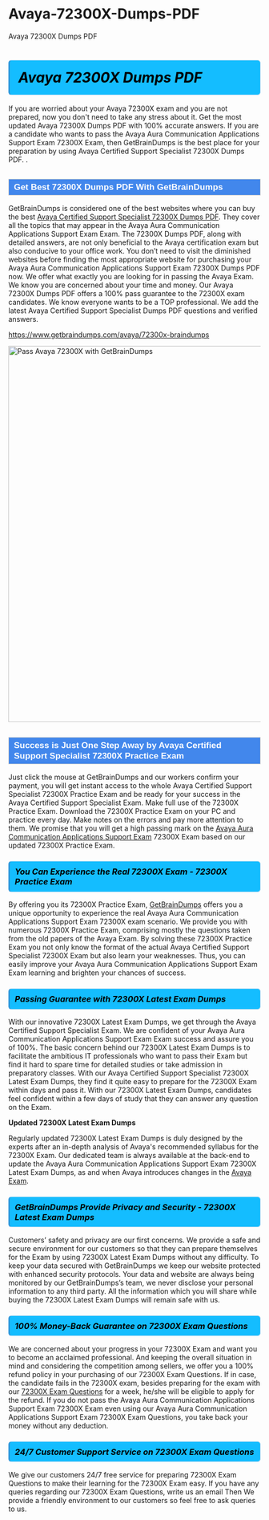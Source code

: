 # Avaya-72300X-Dumps-PDF
Avaya 72300X Dumps PDF
<h1><strong><span style="display: block; color: #000000; background: #14BDFF; border: 0.5px solid #AED6F1; border-left: 3px solid #3498DB; padding: .6em; border-radius: 6px;">                     <em>Avaya 72300X <span class="exam_variation">Dumps PDF</span> </em>                </span></strong>            </h1>                        <p>If you are worried about your Avaya 72300X exam and you are not prepared, now you don't need to take any stress about it.             Get the most updated Avaya 72300X <span class="exam_variation">Dumps PDF</span> with 100% accurate answers. If you are a candidate who wants to pass the             Avaya Aura Communication Applications Support Exam 72300X Exam, then GetBrainDumps is the best place for your preparation by using Avaya Certified Support Specialist 72300X <span class="exam_variation">Dumps PDF</span>. .</p>                        <h2 style="background: #4287ec; border: 1px solid #cccccc; padding: 5px 10px;">                <span style="color: #ffffff;">                    <span style="font-size: 11pt;">                        <span style="line-height: normal;">                            <span style="font-family: Calibri,sans-serif;">                                <strong>                                    <span style="font-size: 13.0pt;">Get Best 72300X <span class="exam_variation">Dumps PDF</span> With GetBrainDumps</span>                                </strong>                            </span>                        </span>                    </span>                </span>            </h2>                        <p>GetBrainDumps is considered one of the best websites where you can buy the best <a href="https://www.getbraindumps.com/avaya/acss-braindumps.html">Avaya Certified Support Specialist 72300X <span class="exam_variation">Dumps PDF</span></a>.             They cover all the topics that may appear in the Avaya Aura Communication Applications Support Exam Exam. The 72300X <span class="exam_variation">Dumps PDF</span>,             along with detailed answers, are not only beneficial to the Avaya certification exam but also conducive to your office work.             You don’t need to visit the diminished websites before finding the most appropriate website for purchasing your             Avaya Aura Communication Applications Support Exam 72300X <span class="exam_variation">Dumps PDF</span> now. We offer what exactly you are looking for in passing the Avaya Exam.             We know you are concerned about your time and money. Our Avaya 72300X <span class="exam_variation">Dumps PDF</span> offers a 100% pass guarantee to the             72300X exam candidates. We know everyone wants to be a TOP professional. We add the latest Avaya Certified Support Specialist <span class="exam_variation">Dumps PDF</span> questions and verified answers.</p>                        <p><a href="https://www.getbraindumps.com/avaya/72300x-braindumps">https://www.getbraindumps.com/avaya/72300x-braindumps</a></p>                        <p><a href="https://www.getbraindumps.com/"><img src="https://www.getbraindumps.com/images/get-updated-exam-questions-with-discount-getbraindumps.jpg" class="postImage" alt="Pass Avaya 72300X with GetBrainDumps" width="750"></a></p>                            <h2 style="background: #4287ec; border: 1px solid #cccccc; padding: 5px 10px;">                <span style="color: #ffffff;">                    <span style="font-size: 11pt;">                        <span style="line-height: normal;">                            <span style="font-family: Calibri,sans-serif;">                                <strong>                                    <span style="font-size: 13.0pt;">Success is Just One Step Away by Avaya Certified Support Specialist 72300X <span class="exam_variation2">Practice Exam</span></span>                                </strong>                            </span>                        </span>                    </span>                </span>            </h2>                        <p>Just click the mouse at GetBrainDumps and our workers confirm your payment, you will get instant access to the whole Avaya Certified Support Specialist 72300X <span class="exam_variation2">Practice Exam</span>             and be ready for your success in the Avaya Certified Support Specialist Exam. Make full use of the 72300X <span class="exam_variation2">Practice Exam</span>. Download the 72300X <span class="exam_variation2">Practice Exam</span> on your             PC and practice every day. Make notes on the errors and pay more attention to them. We promise that you will get a high passing mark on the             <a href="https://www.getbraindumps.com/avaya/72300x-braindumps">Avaya Aura Communication Applications Support Exam</a> 72300X Exam based on our updated 72300X <span class="exam_variation2">Practice Exam</span>.</p>                        <h3>                <strong>                    <span style="display: block; color: #000000; background: #14BDFF; border: 0.5px solid #AED6F1; border-left: 3px solid #3498DB; padding: .6em; border-radius: 6px;">                        <em>You Can Experience the Real 72300X Exam - 72300X <span class="exam_variation2">Practice Exam</span></em>                    </span>                </strong>            </h3>                        <p>By offering you its 72300X <span class="exam_variation2">Practice Exam</span>, <a href="https://www.getbraindumps.com/">GetBrainDumps</a> offers you a unique opportunity to experience the real             Avaya Aura Communication Applications Support Exam 72300X exam scenario. We provide you with numerous 72300X <span class="exam_variation2">Practice Exam</span>, comprising mostly             the questions taken from the old papers of the Avaya Exam. By solving these 72300X <span class="exam_variation2">Practice Exam</span> you not only know the format of the actual             Avaya Certified Support Specialist 72300X Exam but also learn your weaknesses. Thus, you can easily improve your             Avaya Aura Communication Applications Support Exam Exam learning and brighten your chances of success.</p>                        <h3>                <strong>                    <span style="display: block; color: #000000; background: #14BDFF; border: 0.5px solid #AED6F1; border-left: 3px solid #3498DB; padding: .6em; border-radius: 6px;">                        <em>Passing Guarantee with 72300X <span class="exam_variation3">Latest Exam Dumps</span></em>                    </span>                </strong>            </h3>                        <p>With our innovative 72300X <span class="exam_variation3">Latest Exam Dumps</span>, we get through the Avaya Certified Support Specialist Exam. We are confident of your Avaya Aura Communication Applications Support Exam Exam             success and assure you of 100%. The basic concern behind our 72300X <span class="exam_variation3">Latest Exam Dumps</span> is to facilitate the ambitious IT professionals who want to pass their             Exam but find it hard to spare time for detailed studies or take admission in preparatory classes. With our Avaya Certified Support Specialist 72300X <span class="exam_variation3">Latest Exam Dumps</span>, they             find it quite easy to prepare for the 72300X Exam within days and pass it. With our 72300X <span class="exam_variation3">Latest Exam Dumps</span>, candidates feel confident within a few days of             study that they can answer any question on the Exam.</p>                        <p><strong>Updated 72300X <span class="exam_variation3">Latest Exam Dumps</span></strong></p>                        <p>Regularly updated 72300X <span class="exam_variation3">Latest Exam Dumps</span> is duly designed by the experts after an in-depth analysis of Avaya's recommended syllabus for the 72300X Exam.             Our dedicated team is always available at the back-end to update the Avaya Aura Communication Applications Support Exam 72300X <span class="exam_variation3">Latest Exam Dumps</span>,             as and when Avaya introduces changes in the <a href="https://www.getbraindumps.com/avaya-braindumps.html">Avaya Exam</a>.</p>                        <h3>                <strong>                    <span style="display: block; color: #000000; background: #14BDFF; border: 0.5px solid #AED6F1; border-left: 3px solid #3498DB; padding: .6em; border-radius: 6px;">                        <em>GetBrainDumps Provide Privacy and Security - 72300X <span class="exam_variation3">Latest Exam Dumps</span></em>                    </span>                </strong>            </h3>                        <p>Customers’ safety and privacy are our first concerns. We provide a safe and secure environment for our customers so that they can prepare themselves for the Exam by using             72300X <span class="exam_variation3">Latest Exam Dumps</span> without any difficulty. To keep your data secured with GetBrainDumps we keep our website protected with enhanced security protocols. Your data and website             are always being monitored by our GetBrainDumps’s team, we never disclose your personal information to any third party. All the information which you will share while buying             the 72300X <span class="exam_variation3">Latest Exam Dumps</span> will remain safe with us.</p>                        <h3>                <strong>                    <span style="display: block; color: #000000; background: #14BDFF; border: 0.5px solid #AED6F1; border-left: 3px solid #3498DB; padding: .6em; border-radius: 6px;">                        <em>100% Money-Back Guarantee on 72300X <span class="exam_variation4">Exam Questions</span></em>                    </span>                </strong>            </h3>                        <p>We are concerned about your progress in your 72300X Exam and want you to become an acclaimed professional. And keeping the overall situation in mind and             considering the competition among sellers, we offer you a 100% refund policy in your purchasing of our 72300X <span class="exam_variation4">Exam Questions</span>. If in case, the candidate fails in the             72300X exam, besides preparing for the exam with our <a href="https://www.getbraindumps.com/avaya/72300x-braindumps">72300X <span class="exam_variation4">Exam Questions</span></a> for a week, he/she will be eligible to apply for the refund. If you do not pass the             Avaya Aura Communication Applications Support Exam 72300X Exam even using our Avaya Aura Communication Applications Support Exam 72300X <span class="exam_variation4">Exam Questions</span>, you             take back your money without any deduction.</p>                        <h3>                <strong>                    <span style="display: block; color: #000000; background: #14BDFF; border: 0.5px solid #AED6F1; border-left: 3px solid #3498DB; padding: .6em; border-radius: 6px;">                        <em>24/7 Customer Support Service on 72300X <span class="exam_variation4">Exam Questions</span></em>                    </span>                </strong>            </h3>                        <p>We give our customers 24/7 free service for preparing 72300X <span class="exam_variation4">Exam Questions</span> to make their learning for the 72300X Exam easy. If you have any queries regarding our             72300X <span class="exam_variation4">Exam Questions</span>, write us an email Then We provide a friendly environment to our customers so feel free to ask queries to us.</p>                    
